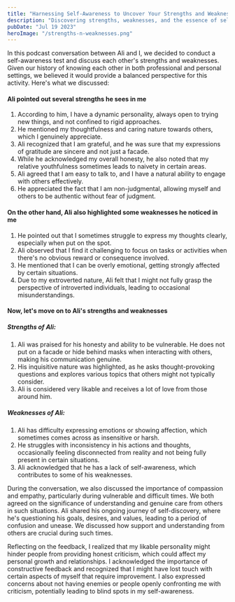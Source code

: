 ```yaml
---
title: "Harnessing Self-Awareness to Uncover Your Strengths and Weaknesses"
description: "Discovering strengths, weaknesses, and the essence of self-awareness in a candid podcast conversation between Rami and Ali."
pubDate: "Jul 19 2023"
heroImage: "/strengths-n-weaknesses.png"
---
```


In this podcast conversation between Ali and I, we decided to conduct a self-awareness test and discuss each other's strengths and weaknesses. Given our history of knowing each other in both professional and personal settings, we believed it would provide a balanced perspective for this activity. Here's what we discussed:

#### Ali pointed out several strengths he sees in me

1. According to him, I have a dynamic personality, always open to trying new things, and not confined to rigid approaches.
2. He mentioned my thoughtfulness and caring nature towards others, which I genuinely appreciate.
3. Ali recognized that I am grateful, and he was sure that my expressions of gratitude are sincere and not just a facade.
4. While he acknowledged my overall honesty, he also noted that my relative youthfulness sometimes leads to naivety in certain areas.
5. Ali agreed that I am easy to talk to, and I have a natural ability to engage with others effectively.
6. He appreciated the fact that I am non-judgmental, allowing myself and others to be authentic without fear of judgment.

#### On the other hand, Ali also highlighted some weaknesses he noticed in me

1. He pointed out that I sometimes struggle to express my thoughts clearly, especially when put on the spot.
2. Ali observed that I find it challenging to focus on tasks or activities when there's no obvious reward or consequence involved.
3. He mentioned that I can be overly emotional, getting strongly affected by certain situations.
4. Due to my extroverted nature, Ali felt that I might not fully grasp the perspective of introverted individuals, leading to occasional misunderstandings.

#### Now, let's move on to Ali's strengths and weaknesses

##### Strengths of Ali:

1. Ali was praised for his honesty and ability to be vulnerable. He does not put on a facade or hide behind masks when interacting with others, making his communication genuine.
2. His inquisitive nature was highlighted, as he asks thought-provoking questions and explores various topics that others might not typically consider.
3. Ali is considered very likable and receives a lot of love from those around him.

##### Weaknesses of Ali:

1. Ali has difficulty expressing emotions or showing affection, which sometimes comes across as insensitive or harsh.
2. He struggles with inconsistency in his actions and thoughts, occasionally feeling disconnected from reality and not being fully present in certain situations.
3. Ali acknowledged that he has a lack of self-awareness, which contributes to some of his weaknesses.

During the conversation, we also discussed the importance of compassion and empathy, particularly during vulnerable and difficult times. We both agreed on the significance of understanding and genuine care from others in such situations. Ali shared his ongoing journey of self-discovery, where he's questioning his goals, desires, and values, leading to a period of confusion and unease. We discussed how support and understanding from others are crucial during such times.

Reflecting on the feedback, I realized that my likable personality might hinder people from providing honest criticism, which could affect my personal growth and relationships. I acknowledged the importance of constructive feedback and recognized that I might have lost touch with certain aspects of myself that require improvement. I also expressed concerns about not having enemies or people openly confronting me with criticism, potentially leading to blind spots in my self-awareness.
